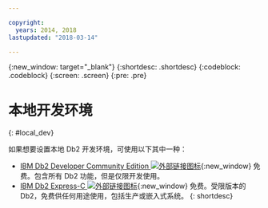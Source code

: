 ```yaml
---

copyright:
  years: 2014, 2018
lastupdated: "2018-03-14"

---
```


<!-- Attribute definitions --> 
{:new_window: target="_blank"}
{:shortdesc: .shortdesc}
{:codeblock: .codeblock}
{:screen: .screen}
{:pre: .pre}

# 本地开发环境
{: #local_dev}

如果想要设置本地 Db2 开发环境，可使用以下其中一种：

* [IBM Db2 Developer Community Edition ![外部链接图标](../../icons/launch-glyph.svg "外部链接图标")](https://www.ibm.com/us-en/marketplace/ibm-db2-direct-and-developer-editions){:new_window} 免费。包含所有 Db2 功能，但是仅限开发使用。
* [IBM Db2 Express-C ![外部链接图标](../../icons/launch-glyph.svg "外部链接图标")](https://www.ibm.com/developerworks/downloads/im/db2express/){:new_window} 免费。受限版本的 Db2，免费供任何用途使用，包括生产或嵌入式系统。
{: shortdesc}
